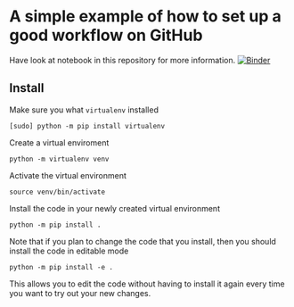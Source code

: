 # A simple example of how to set up a good workflow on GitHub

Have look at notebook in this repository for more information.
[![Binder](https://binder.pangeo.io/badge_logo.svg)](https://binder.pangeo.io/v2/gh/finsberg/list_adder/master?filepath=index.ipynb)

## Install

Make sure you what `virtualenv` installed

```
[sudo] python -m pip install virtualenv
```

Create a virtual enviroment

```
python -m virtualenv venv
```

Activate the virtual environment

```
source venv/bin/activate
```

Install the code in your newly created virtual environment

```
python -m pip install .
```

Note that if you plan to change the code that you install, then you should install the code in editable mode

```
python -m pip install -e .
```

This allows you to edit the code without having to install it again every time you want to try out your new changes.

